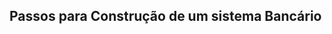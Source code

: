 <!--
    # Título
    ~~Tachado~~
    _Italico_
    __Negrito__

    Não Ordenado
    - item 1
    * item 2
    + item 3

    Ordenada
    1. Item
    2. Item
    3. Item

    [Link Páginas](www.google.com)
    ![Mostrar Imagen](3.%20Logo%20VT.png/)

    > Isso é uma citação.
    >> Citação aninhada.

    Colocar uma `Marcação` no texto.

    Lista de Tarefas
    - [x] Tarefa 1
    - [ ] Tarefa 1
    - [ ] Tarefa 1
-->



## Passos para Construção de um sistema Bancário

